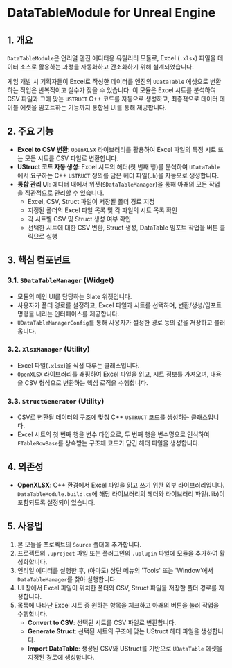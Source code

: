 # DataTableModule for Unreal Engine

## 1. 개요

`DataTableModule`은 언리얼 엔진 에디터용 유틸리티 모듈로, Excel (`.xlsx`) 파일을 데이터 소스로 활용하는 과정을 자동화하고 간소화하기 위해 설계되었습니다.

게임 개발 시 기획자들이 Excel로 작성한 데이터를 엔진의 `UDataTable` 에셋으로 변환하는 작업은 반복적이고 실수가 잦을 수 있습니다. 이 모듈은 Excel 시트를 분석하여 CSV 파일과 그에 맞는 `USTRUCT` C++ 코드를 자동으로 생성하고, 최종적으로 데이터 테이블 에셋을 임포트하는 기능까지 통합된 UI를 통해 제공합니다.

## 2. 주요 기능

*   **Excel to CSV 변환**: `OpenXLSX` 라이브러리를 활용하여 Excel 파일의 특정 시트 또는 모든 시트를 CSV 파일로 변환합니다.
*   **UStruct 코드 자동 생성**: Excel 시트의 헤더(첫 번째 행)를 분석하여 `UDataTable`에서 요구하는 C++ `USTRUCT` 정의를 담은 헤더 파일(`.h`)을 자동으로 생성합니다.
*   **통합 관리 UI**: 에디터 내에서 위젯(`SDataTableManager`)을 통해 아래의 모든 작업을 직관적으로 관리할 수 있습니다.
    *   Excel, CSV, Struct 파일이 저장될 폴더 경로 지정
    *   지정된 폴더의 Excel 파일 목록 및 각 파일의 시트 목록 확인
    *   각 시트별 CSV 및 Struct 생성 여부 확인
    *   선택한 시트에 대한 CSV 변환, Struct 생성, DataTable 임포트 작업을 버튼 클릭으로 실행

## 3. 핵심 컴포넌트

### 3.1. `SDataTableManager` (Widget)

*   모듈의 메인 UI를 담당하는 Slate 위젯입니다.
*   사용자가 폴더 경로를 설정하고, Excel 파일과 시트를 선택하며, 변환/생성/임포트 명령을 내리는 인터페이스를 제공합니다.
*   `UDataTableManagerConfig`를 통해 사용자가 설정한 경로 등의 값을 저장하고 불러옵니다.

### 3.2. `XlsxManager` (Utility)

*   Excel 파일(`.xlsx`)을 직접 다루는 클래스입니다.
*   `OpenXLSX` 라이브러리를 래핑하여 Excel 파일을 읽고, 시트 정보를 가져오며, 내용을 CSV 형식으로 변환하는 핵심 로직을 수행합니다.

### 3.3. `StructGenerator` (Utility)

*   CSV로 변환될 데이터의 구조에 맞춰 C++ `USTRUCT` 코드를 생성하는 클래스입니다.
*   Excel 시트의 첫 번째 행을 변수 타입으로, 두 번째 행을 변수명으로 인식하여 `FTableRowBase`를 상속받는 구조체 코드가 담긴 헤더 파일을 생성합니다.

## 4. 의존성

*   **OpenXLSX**: C++ 환경에서 Excel 파일을 읽고 쓰기 위한 외부 라이브러리입니다. `DataTableModule.build.cs`에 해당 라이브러리의 헤더와 라이브러리 파일(.lib)이 포함되도록 설정되어 있습니다.

## 5. 사용법

1.  본 모듈을 프로젝트의 `Source` 폴더에 추가합니다.
2.  프로젝트의 `.uproject` 파일 또는 플러그인의 `.uplugin` 파일에 모듈을 추가하여 활성화합니다.
3.  언리얼 에디터를 실행한 후, (아마도) 상단 메뉴의 'Tools' 또는 'Window'에서 `DataTableManager`를 찾아 실행합니다.
4.  UI 창에서 Excel 파일이 위치한 폴더와 CSV, Struct 파일을 저장할 폴더 경로를 지정합니다.
5.  목록에 나타난 Excel 시트 중 원하는 항목을 체크하고 아래의 버튼을 눌러 작업을 수행합니다.
    *   **Convert to CSV**: 선택된 시트를 CSV 파일로 변환합니다.
    *   **Generate Struct**: 선택된 시트의 구조에 맞는 UStruct 헤더 파일을 생성합니다.
    *   **Import DataTable**: 생성된 CSV와 UStruct를 기반으로 `UDataTable` 에셋을 지정된 경로에 생성합니다.

